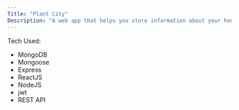 ```yaml
---
Title: "Plant City"
Description: "A web app that helps you store information about your house plants"
---
```


Tech Used:

- MongoDB
- Mongoose
- Express
- ReactJS
- NodeJS
- jwt
- REST API
